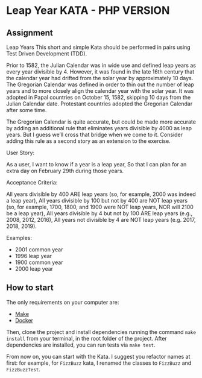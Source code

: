 # Leap Year KATA - PHP VERSION

## Assignment

Leap Years
This short and simple Kata should be performed in pairs using Test Driven Development (TDD).

Prior to 1582, the Julian Calendar was in wide use and defined leap years as every year divisible by 4. However, it was found in the late 16th century that the calendar year had drifted from the solar year by approximately 10 days. The Gregorian Calendar was defined in order to thin out the number of leap years and to more closely align the calendar year with the solar year. It was adopted in Papal countries on October 15, 1582, skipping 10 days from the Julian Calendar date. Protestant countries adopted the Gregorian Calendar after some time.

The Gregorian Calendar is quite accurate, but could be made more accurate by adding an additional rule that eliminates years divisible by 4000 as leap years. But I guess we’ll cross that bridge when we come to it. Consider adding this rule as a second story as an extension to the exercise.

User Story:

As a user, I want to know if a year is a leap year, So that I can plan for an extra day on February 29th during those years.

Acceptance Criteria:

All years divisible by 400 ARE leap years (so, for example, 2000 was indeed a leap year),
All years divisible by 100 but not by 400 are NOT leap years (so, for example, 1700, 1800, and 1900 were NOT leap years, NOR will 2100 be a leap year),
All years divisible by 4 but not by 100 ARE leap years (e.g., 2008, 2012, 2016),
All years not divisible by 4 are NOT leap years (e.g. 2017, 2018, 2019).

Examples:

- 2001 common year
- 1996 leap year
- 1900 common year
- 2000 leap year

## How to start

The only requirements on your computer are: 
- [Make](https://www.gnu.org/software/make/)
- [Docker](https://www.docker.com/)

Then, clone the project and install dependencies running the command `make install` from your terminal, in the root folder of the project.
After dependencies are installed, you can run tests via `make test`.

From now on, you can start with the Kata. 
I suggest you refactor names at first: for example, for `FizzBuzz` kata, I renamed the classes to `FizzBuzz` and `FizzBuzzTest`.
